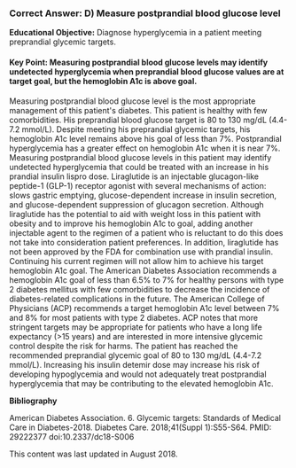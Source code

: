 
### Correct Answer: D) Measure postprandial blood glucose level 

**Educational Objective:** Diagnose hyperglycemia in a patient meeting preprandial glycemic targets.

#### **Key Point:** Measuring postprandial blood glucose levels may identify undetected hyperglycemia when preprandial blood glucose values are at target goal, but the hemoglobin A1c is above goal.

Measuring postprandial blood glucose level is the most appropriate management of this patient's diabetes. This patient is healthy with few comorbidities. His preprandial blood glucose target is 80 to 130 mg/dL (4.4-7.2 mmol/L). Despite meeting his preprandial glycemic targets, his hemoglobin A1c level remains above his goal of less than 7%. Postprandial hyperglycemia has a greater effect on hemoglobin A1c when it is near 7%. Measuring postprandial blood glucose levels in this patient may identify undetected hyperglycemia that could be treated with an increase in his prandial insulin lispro dose.
Liraglutide is an injectable glucagon-like peptide-1 (GLP-1) receptor agonist with several mechanisms of action: slows gastric emptying, glucose-dependent increase in insulin secretion, and glucose-dependent suppression of glucagon secretion. Although liraglutide has the potential to aid with weight loss in this patient with obesity and to improve his hemoglobin A1c to goal, adding another injectable agent to the regimen of a patient who is reluctant to do this does not take into consideration patient preferences. In addition, liraglutide has not been approved by the FDA for combination use with prandial insulin.
Continuing his current regimen will not allow him to achieve his target hemoglobin A1c goal. The American Diabetes Association recommends a hemoglobin A1c goal of less than 6.5% to 7% for healthy persons with type 2 diabetes mellitus with few comorbidities to decrease the incidence of diabetes-related complications in the future. The American College of Physicians (ACP) recommends a target hemoglobin A1c level between 7% and 8% for most patients with type 2 diabetes. ACP notes that more stringent targets may be appropriate for patients who have a long life expectancy (>15 years) and are interested in more intensive glycemic control despite the risk for harms.
The patient has reached the recommended preprandial glycemic goal of 80 to 130 mg/dL (4.4-7.2 mmol/L). Increasing his insulin detemir dose may increase his risk of developing hypoglycemia and would not adequately treat postprandial hyperglycemia that may be contributing to the elevated hemoglobin A1c.

**Bibliography**

American Diabetes Association. 6. Glycemic targets: Standards of Medical Care in Diabetes-2018. Diabetes Care. 2018;41(Suppl 1):S55-S64. PMID: 29222377 doi:10.2337/dc18-S006

This content was last updated in August 2018.